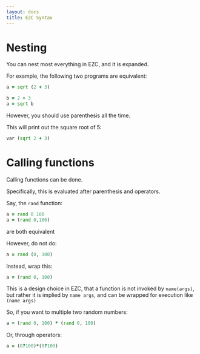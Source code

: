 ```yaml
---
layout: docs
title: EZC Syntax
---
```


# Nesting

You can nest most everything in EZC, and it is expanded.

For example, the following two programs are equivalent:

```fortran
a = sqrt (2 + 3)
```

```fortran
b = 2 + 3
a = sqrt b
```


However, you should use parenthesis all the time.

This will print out the square root of 5: 

```fortran 
var (sqrt 2 + 3)
```

# Calling functions

Calling functions can be done.

Specifically, this is evaluated after parenthesis and operators.

Say, the `rand` function:

```fortran
a = rand 0 100
a = (rand 0,100)
```

are both equivalent

However, do not do:

```fortran
a = rand (0, 100)
```

Instead, wrap this:

```fortran
a = (rand 0, 100)
```

This is a design choice in EZC, that a function is not invoked by `name(args)`, but rather it is implied by `name args`, and can be wrapped for execution like `(name args)`

So, if you want to multiple two random numbers:

```fortran
a = (rand 0, 100) * (rand 0, 100)
```

Or, through operators:

```fortran
a = (0?100)*(0?100)
```

